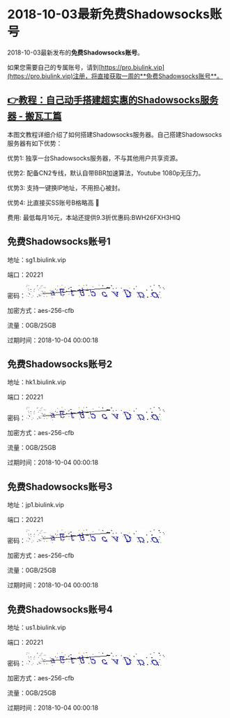 # 2018-10-03最新**免费Shadowsocks账号**

2018-10-03最新发布的**免费Shadowsocks账号**。

如果您需要自己的专属账号，请到[https://pro.biulink.vip](https://pro.biulink.vip)注册，将直接获取一周的**免费Shadowsocks账号**。

## [👉教程：自己动手搭建超实惠的Shadowsocks服务器 - 搬瓦工篇](https://github.com/Biulink/ShadowsocksTutorials/blob/master/%E6%95%99%E6%82%A8%E8%87%AA%E5%B7%B1%E5%8A%A8%E6%89%8B%E6%90%AD%E5%BB%BA%E8%B6%85%E5%AE%9E%E6%83%A0%E7%9A%84Shadowsocks%E6%9C%8D%E5%8A%A1%E5%99%A8%20-%20%E6%90%AC%E7%93%A6%E5%B7%A5%E7%AF%87.md)
  
  本图文教程详细介绍了如何搭建Shadowsocks服务器。自己搭建Shadowsocks服务器有如下优势：

  优势1: 独享一台Shadowsocks服务器，不与其他用户共享资源。

  优势2: 配备CN2专线，默认自带BBR加速算法，Youtube 1080p无压力。

  优势3: 支持一键换IP地址，不用担心被封。

  优势4: 比直接买SS账号B格略高 🙂

  费用: 最低每月16元，本站还提供9.3折优惠码:BWH26FXH3HIQ
## 免费Shadowsocks账号1

地址：sg1.biulink.vip

端口：20221

密码：![免费Shadowsocks账号密码](../password/09a01a66-5ee2-44ee-9107-a16811ee0a0a.jpg)

加密方式：aes-256-cfb

流量：0GB/25GB

过期时间：2018-10-04 00:00:18

## 免费Shadowsocks账号2

地址：hk1.biulink.vip

端口：20221

密码：![免费Shadowsocks账号密码](../password/09a01a66-5ee2-44ee-9107-a16811ee0a0a.jpg)

加密方式：aes-256-cfb

流量：0GB/25GB

过期时间：2018-10-04 00:00:18

## 免费Shadowsocks账号3

地址：jp1.biulink.vip

端口：20221

密码：![免费Shadowsocks账号密码](../password/09a01a66-5ee2-44ee-9107-a16811ee0a0a.jpg)

加密方式：aes-256-cfb

流量：0GB/25GB

过期时间：2018-10-04 00:00:18

## 免费Shadowsocks账号4

地址：us1.biulink.vip

端口：20221

密码：![免费Shadowsocks账号密码](../password/09a01a66-5ee2-44ee-9107-a16811ee0a0a.jpg)

加密方式：aes-256-cfb

流量：0GB/25GB

过期时间：2018-10-04 00:00:18

